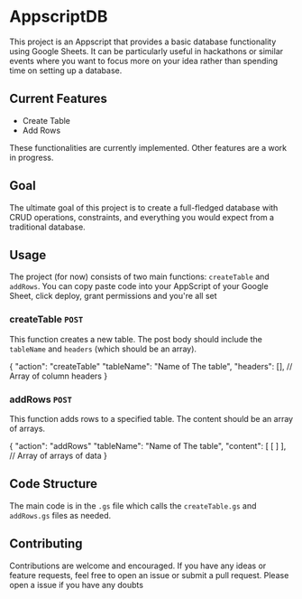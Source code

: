 # AppscriptDB

This project is an Appscript that provides a basic database functionality using Google Sheets. It can be particularly useful in hackathons or similar events where you want to focus more on your idea rather than spending time on setting up a database.

## Current Features

- Create Table
- Add Rows

These functionalities are currently implemented. Other features are a work in progress.

## Goal

The ultimate goal of this project is to create a full-fledged database with CRUD operations, constraints, and everything you would expect from a traditional database.

## Usage

The project (for now) consists of two main functions: `createTable` and `addRows`.
You can copy paste code into your AppScript of your Google Sheet, click deploy, grant permissions and you're all set

### createTable `POST`

This function creates a new table. The post body should include the `tableName` and `headers` (which should be an array).


{
    "action": "createTable"
    "tableName": "Name of The table",
    "headers": [], // Array of column headers
}

### addRows `POST`

This function adds rows to a specified table. The content should be an array of arrays.


{
    "action": "addRows"
    "tableName": "Name of The table",
    "content": [ [ ] ], // Array of arrays of data
}

## Code Structure

The main code is in the `.gs` file which calls the `createTable.gs` and `addRows.gs` files as needed.

## Contributing

Contributions are welcome and encouraged. If you have any ideas or feature requests, feel free to open an issue or submit a pull request. Please open a issue if you have any doubts


